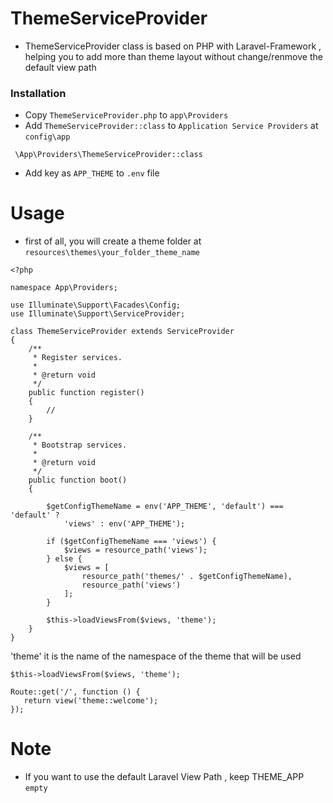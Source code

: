 # ThemeServiceProvider
- ThemeServiceProvider class is based on PHP with Laravel-Framework , helping you to add more than theme layout without change/renmove the default view path
### Installation
- Copy `ThemeServiceProvider.php` to `app\Providers`
- Add `ThemeServiceProvider::class` to `Application Service Providers` at `config\app`
```
 \App\Providers\ThemeServiceProvider::class
```
- Add key as `APP_THEME` to `.env` file

# Usage
- first of all, you will create a theme folder at `resources\themes\your_folder_theme_name`
```
<?php

namespace App\Providers;

use Illuminate\Support\Facades\Config;
use Illuminate\Support\ServiceProvider;

class ThemeServiceProvider extends ServiceProvider
{
    /**
     * Register services.
     *
     * @return void
     */
    public function register()
    {
        //
    }

    /**
     * Bootstrap services.
     *
     * @return void
     */
    public function boot()
    {

        $getConfigThemeName = env('APP_THEME', 'default') === 'default' ?
            'views' : env('APP_THEME');

        if ($getConfigThemeName === 'views') {
            $views = resource_path('views');
        } else {
            $views = [
                resource_path('themes/' . $getConfigThemeName),
                resource_path('views')
            ];
        }
      
        $this->loadViewsFrom($views, 'theme');
    }
}

```
'theme' it is the name of the namespace of the theme that will be used
```
$this->loadViewsFrom($views, 'theme');
````

```
Route::get('/', function () {
   return view('theme::welcome');
});

```
# Note
- If you want to use the default Laravel View Path , keep THEME_APP `empty`
